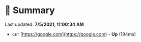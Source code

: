 # 📖 Summary
Last updated: **7/5/2021, 11:00:34 AM**

- `GET` [https://google.com](https://google.com) - **Up** (194ms)
